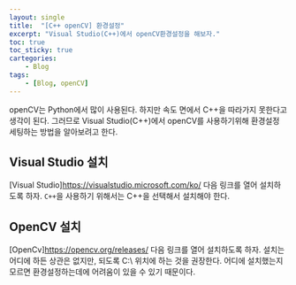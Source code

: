 ```yaml
---
layout: single
title:  "[C++ openCV] 환경설정"
excerpt: "Visual Studio(C++)에서 openCV환경설정을 해보자."
toc: true
toc_sticky: true
cartegories:
    - Blog
tags:
    - [Blog, openCV]
---
```

openCV는 Python에서 많이 사용된다. 하지만 속도 면에서 C++을 따라가지 못한다고 생각이 된다. 그러므로 Visual Studio(C++)에서 openCV를 사용하기위해 환경설정 세팅하는 방법을 알아보려고 한다.

## Visual Studio 설치
[Visual Studio]<https://visualstudio.microsoft.com/ko/> 다음 링크를 열어 설치하도록 하자. `C++`을 사용하기 위해서는 C++을 선택해서 설치해야 한다.

## OpenCV 설치
[OpenCv]<https://opencv.org/releases/> 다음 링크를 열어 설치하도록 하자. 설치는 어디에 하든 상관은 없지만, 되도록 C:\ 위치에 하는 것을 권장한다. 어디에 설치했는지 모르면 환경설정하는데에 어려움이 있을 수 있기 때문이다.

## 

